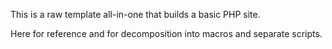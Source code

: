 This is a raw template all-in-one that builds a basic PHP site.

Here for reference and for decomposition into macros and separate scripts.
